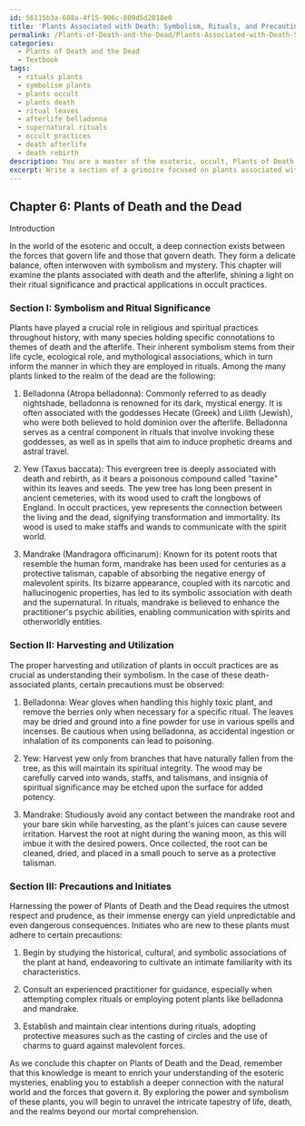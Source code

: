 ```yaml
---
id: 56115b3a-608a-4f15-906c-809d5d2018e0
title: 'Plants Associated with Death: Symbolism, Rituals, and Precautions'
permalink: /Plants-of-Death-and-the-Dead/Plants-Associated-with-Death-Symbolism-Rituals-and-Precautions/
categories:
  - Plants of Death and the Dead
  - Textbook
tags:
  - rituals plants
  - symbolism plants
  - plants occult
  - plants death
  - ritual leaves
  - afterlife belladonna
  - supernatural rituals
  - occult practices
  - death afterlife
  - death rebirth
description: You are a master of the esoteric, occult, Plants of Death and the Dead and education, you have written many textbooks on the subject in ways that provide students with rich and deep understanding of the subject. You are being asked to write textbook-like sections on a topic and you do it with full context, explainability, and reliability in accuracy to the true facts of the topic at hand, in a textbook style that a student would easily be able to learn from, in a rich, engaging, and contextual way. Always include relevant context (such as formulas and history), related concepts, and in a way that someone can gain deep insights from.
excerpt: Write a section of a grimoire focused on plants associated with death and the afterlife, diving deeply into the symbolism, ritual significance, and practical applications of these plants in occult practices. Include descriptions of their properties, instructions on how to harvest and utilize them, and relevant precautions for initiates to follow when working with these powerful botanical entities. This section should provide a comprehensive understanding for students seeking to expand their knowledge of Plants of Death and the Dead within the realm of the occult and esoteric practices.
---
```

## Chapter 6: Plants of Death and the Dead

Introduction

In the world of the esoteric and occult, a deep connection exists between the forces that govern life and those that govern death. They form a delicate balance, often interwoven with symbolism and mystery. This chapter will examine the plants associated with death and the afterlife, shining a light on their ritual significance and practical applications in occult practices.

### Section I: Symbolism and Ritual Significance

Plants have played a crucial role in religious and spiritual practices throughout history, with many species holding specific connotations to themes of death and the afterlife. Their inherent symbolism stems from their life cycle, ecological role, and mythological associations, which in turn inform the manner in which they are employed in rituals. Among the many plants linked to the realm of the dead are the following:

1. Belladonna (Atropa belladonna): Commonly referred to as deadly nightshade, belladonna is renowned for its dark, mystical energy. It is often associated with the goddesses Hecate (Greek) and Lilith (Jewish), who were both believed to hold dominion over the afterlife. Belladonna serves as a central component in rituals that involve invoking these goddesses, as well as in spells that aim to induce prophetic dreams and astral travel.

2. Yew (Taxus baccata): This evergreen tree is deeply associated with death and rebirth, as it bears a poisonous compound called "taxine" within its leaves and seeds. The yew tree has long been present in ancient cemeteries, with its wood used to craft the longbows of England. In occult practices, yew represents the connection between the living and the dead, signifying transformation and immortality. Its wood is used to make staffs and wands to communicate with the spirit world.

3. Mandrake (Mandragora officinarum): Known for its potent roots that resemble the human form, mandrake has been used for centuries as a protective talisman, capable of absorbing the negative energy of malevolent spirits. Its bizarre appearance, coupled with its narcotic and hallucinogenic properties, has led to its symbolic association with death and the supernatural. In rituals, mandrake is believed to enhance the practitioner's psychic abilities, enabling communication with spirits and otherworldly entities.

### Section II: Harvesting and Utilization

The proper harvesting and utilization of plants in occult practices are as crucial as understanding their symbolism. In the case of these death-associated plants, certain precautions must be observed:

1. Belladonna: Wear gloves when handling this highly toxic plant, and remove the berries only when necessary for a specific ritual. The leaves may be dried and ground into a fine powder for use in various spells and incenses. Be cautious when using belladonna, as accidental ingestion or inhalation of its components can lead to poisoning.

2. Yew: Harvest yew only from branches that have naturally fallen from the tree, as this will maintain its spiritual integrity. The wood may be carefully carved into wands, staffs, and talismans, and insignia of spiritual significance may be etched upon the surface for added potency.

3. Mandrake: Studiously avoid any contact between the mandrake root and your bare skin while harvesting, as the plant's juices can cause severe irritation. Harvest the root at night during the waning moon, as this will imbue it with the desired powers. Once collected, the root can be cleaned, dried, and placed in a small pouch to serve as a protective talisman.

### Section III: Precautions and Initiates

Harnessing the power of Plants of Death and the Dead requires the utmost respect and prudence, as their immense energy can yield unpredictable and even dangerous consequences. Initiates who are new to these plants must adhere to certain precautions:

1. Begin by studying the historical, cultural, and symbolic associations of the plant at hand, endeavoring to cultivate an intimate familiarity with its characteristics.

2. Consult an experienced practitioner for guidance, especially when attempting complex rituals or employing potent plants like belladonna and mandrake.

3. Establish and maintain clear intentions during rituals, adopting protective measures such as the casting of circles and the use of charms to guard against malevolent forces.

As we conclude this chapter on Plants of Death and the Dead, remember that this knowledge is meant to enrich your understanding of the esoteric mysteries, enabling you to establish a deeper connection with the natural world and the forces that govern it. By exploring the power and symbolism of these plants, you will begin to unravel the intricate tapestry of life, death, and the realms beyond our mortal comprehension.
